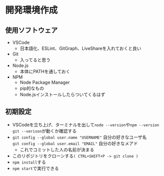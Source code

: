 # 開発環境作成
## 使用ソフトウェア
 - VSCode
	 - 日本語化、ESLint、GitGraph、LiveShareを入れておくと良い
 - Git
	 - 入ってると思う
 - Node.js
	- 本体にPATHを通しておく
- NPM
	- Node Package Manager
	- pip的なもの
	- Node.jsインストールしたらついてくるはず
## 初期設定
 - VSCodeを立ち上げ、ターミナルを出して`node --version`や`npm --version` `git --verison`が動くか確認する
 - `git config --global user.name "USERNAME"` 自分の好きなユーザ名<br>`git config --global user.email "EMAIL"` 自分の好きなメアド
	 - これでコミットした人の名前が決まる
 - このリポジトリをクローンする`( CTRL+SHIFT+P -> git clone )`
 - `npm install`する
 - `npm start`で実行できる